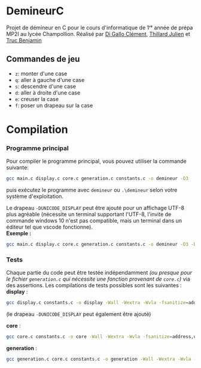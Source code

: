 # DemineurC
Projet de démineur en C pour le cours d'informatique de 1ʳᵉ année de prépa MP2I au lycée Champollion.
Réalisé par [Di Gallo Clément](https://github.com/Merlode11), [Thillard Julien](https://github.com/supersurviveur) et [Truc Benjamin](https://github.com/TRUCBenjamin)

## Commandes de jeu
- `z`: monter d'une case
- `q`: aller à gauche d'une case
- `s`: descendre d'une case
- `d`: aller à droite d'une case
- `e`: creuser la case
- `f`: poser un drapeau sur la case

# Compilation
### Programme principal
Pour compiler le programme principal, vous pouvez utiliser la commande suivante:
```bash
gcc main.c display.c core.c generation.c constants.c -o demineur -O3
```
puis exécutez le programme avec `demineur` ou `.\demineur` selon votre système d'exploitation.

Le drapeau `-DUNICODE_DISPLAY` peut être ajouté pour un affichage UTF-8 plus agréable (nécessite un terminal supportant l'UTF-8, l'invite de commande windows 10 n'est pas compatible, mais un terminal dans un éditeur tel que vscode fonctionne). \
__Exemple :__ 
```bash
gcc main.c display.c core.c generation.c constants.c -o demineur -O3 -DUNICODE_DISPLAY
```

### Tests
Chaque partie du code peut être testée indépendamment _(ou presque pour le fichier `generation.c` qui nécessite une fonction provenant de `core.c`)_ via des assertions. Les compilations de tests possibles sont les suivantes : \
__display__ : 
```bash
gcc display.c constants.c -o display -Wall -Wextra -Wvla -fsanitize=address,undefined -DTEST_DISPLAY
```
(le drapeau `-DUNICODE_DISPLAY` peut également être ajouté)

__core__ : 
```bash
gcc core.c constants.c -o core -Wall -Wextra -Wvla -fsanitize=address,undefined -DTEST_CORE
```

__generation__ : 
```bash
gcc generation.c core.c constants.c -o generation -Wall -Wextra -Wvla -fsanitize=address,undefined -DTEST_GENERATION
```
